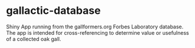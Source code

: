 # gallactic-database
Shiny App running from the gallformers.org Forbes Laboratory database. The app is intended for cross-referencing to determine value or usefulness of a collected oak gall.
